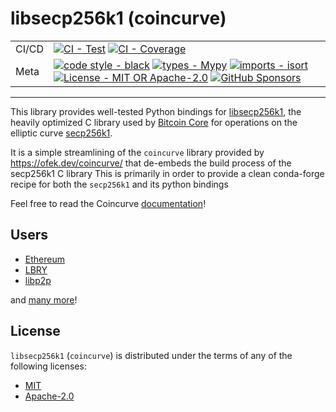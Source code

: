 # libsecp256k1 (coincurve)

| | |
| --- | --- |
| CI/CD | [![CI - Test](https://github.com/MementoRC/libsecp256k1-py-boindings/actions/workflows/build.yml/badge.svg)](https://github.com/MementoRC/libsecp256k1-py-boindings/actions/workflows/build.yml) [![CI - Coverage](https://img.shields.io/codecov/c/github/MementoRC/libsecp256k1-py-boindings/master.svg?logo=codecov&logoColor=red)](https://codecov.io/github/ofek/coincurve) |
| Meta | [![code style - black](https://img.shields.io/badge/code%20style-black-000000.svg)](https://github.com/psf/black) [![types - Mypy](https://img.shields.io/badge/types-Mypy-blue.svg)](https://github.com/ambv/black) [![imports - isort](https://img.shields.io/badge/imports-isort-ef8336.svg)](https://github.com/pycqa/isort) [![License - MIT OR Apache-2.0](https://img.shields.io/badge/license-MIT%20OR%20Apache--2.0-9400d3.svg)](https://spdx.org/licenses/) [![GitHub Sponsors](https://img.shields.io/github/sponsors/ofek?logo=GitHub%20Sponsors&style=social)](https://github.com/sponsors/ofek) |

-----

This library provides well-tested Python bindings for [libsecp256k1](https://github.com/bitcoin-core/secp256k1), the heavily optimized C library
used by [Bitcoin Core](https://github.com/bitcoin/bitcoin) for operations on the elliptic curve [secp256k1](https://en.bitcoin.it/wiki/Secp256k1).

It is a simple streamlining of the `coincurve` library provided by https://ofek.dev/coincurve/ that de-embeds the build process of the secp256k1 C library
This is primarily in order to provide a clean conda-forge recipe for both the `secp256k1` and its python bindings

Feel free to read the Coincurve [documentation](https://ofek.dev/coincurve/)!

## Users

- [Ethereum](https://ethereum.org)
- [LBRY](https://lbry.com)
- [libp2p](https://libp2p.io)

and [many more](https://ofek.dev/coincurve/users/)!

## License

`libsecp256k1` (`coincurve`) is distributed under the terms of any of the following licenses:

- [MIT](https://spdx.org/licenses/MIT.html)
- [Apache-2.0](https://spdx.org/licenses/Apache-2.0.html)
